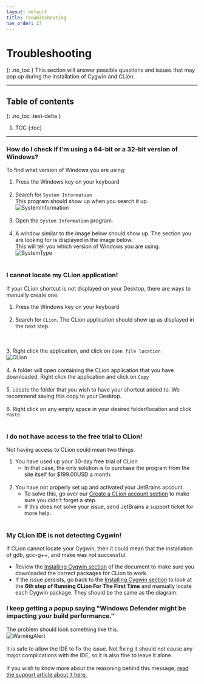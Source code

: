 ```yaml
---
layout: default
title: Troubleshooting
nav_order: 17
---
```


# Troubleshooting
{: .no_toc }
This section will answer possible questions and issues that may pop up during the installation of Cygwin and CLion.

---
## Table of contents
{: .no_toc .text-delta }

1. TOC
{:toc}

---

### How do I check if I'm using a 64-bit or a 32-bit version of Windows?
To find what version of Windows you are using:
1. Press the Windows key on your keyboard
<br/><br/>
2. Search for ``System Information``
<br/>This program should show up when you search it up.
<br/>![SystemInformation](https://cdn.discordapp.com/attachments/498622698050813962/695913254781976598/unknown.png "SystemInformation")
<br/><br/>
3. Open the ``System Information`` program.
<br/><br/>
4. A window similar to the image below should show up. The section you are looking for is displayed in the image below.
<br/>This will tell you which version of Windows you are using.
![SystemType](https://cdn.discordapp.com/attachments/498622698050813962/695873602377220116/Untitled.png "SystemType")
<br/><br/>

### I cannot locate my CLion application!
If your CLion shortcut is not displayed on your Desktop, there are ways to manually create one.
1. Press the Windows key on your keyboard
<br/><br/>
2. Search for ``CLion``. The CLion application should show up as displayed in the next step.

<br/><br/>
3. Right click the application, and click on ``Open file location``<br/>
![CLion](https://cdn.discordapp.com/attachments/498622698050813962/695915851731304448/Untitled.png "CLion")
<br/><br/>
4. A folder will open containing the CLion application that you have downloaded. Right click the application and click on ``Copy``
<br/><br/>
5. Locate the folder that you wish to have your shortcut added to. We recommend saving this copy to your Desktop.
<br/><br/>
6. Right click on any empty space in your desired folder/location and click ``Paste``
<br/><br/>

### I do not have access to the free trial to CLion!
Not having access to CLion could mean two things.
1. You have used up your 30-day free trial of CLion
     - In that case, the only solution is to purchase the program from the site itself for $199.00USD a month.
<br/><br/>
2. You have not properly set up and activated your JetBrains account.
     - To solve this, go over our [Create a CLion account section](https://go-maun.github.io/Keegan-Lawrance-User-Documentation/docs/JetBrains-Account-Setup/) to make sure you didn't forget a step.
     - If this does not solve your issue, send JetBrains a support ticket for more help.
<br/><br/>

### My CLion IDE is not detecting Cygwin!
If CLion cannot locate your Cygwin, then it could mean that the installation of gdb, gcc-g++, and make was not successful.
- Review the [Installing Cygwin section](https://go-maun.github.io/Keegan-Lawrance-User-Documentation/docs/Cygwin-Setup/) of the document to make sure you downloaded the correct packages for CLion to work.
- If the issue persists, go back to the [Installing Cygwin section](https://go-maun.github.io/Keegan-Lawrance-User-Documentation/docs/Cygwin-Setup/) to look at the **6th step of Running CLion For The First Time** and manually locate each Cygwin package. They should be the same as the diagram.

### I keep getting a popup saying "Windows Defender might be impacting your build performance."
The problem should look something like this.
<br/>![WarningAlert](https://cdn.discordapp.com/attachments/498622698050813962/695924569088983101/unknown.png "WarningAlert")
<br/><br/>
It is safe to allow the IDE to fix the issue. Not fixing it should not cause any major complications with the IDE, so it is also fine to leave it alone.
<br/><br/>
If you wish to know more about the reasoning behind this message, [read the support article about it here.](https://intellij-support.jetbrains.com/hc/en-us/articles/360006298560-Antivirus-Impact-on-Build-Speed)
